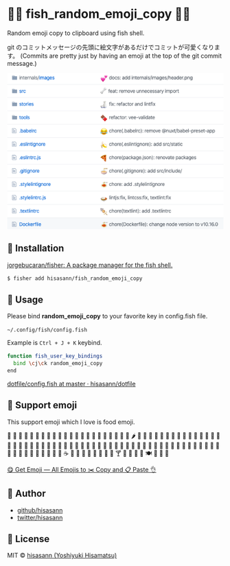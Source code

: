 # 🍣🍕 fish_random_emoji_copy 🥯🥦

Random emoji copy to clipboard using fish shell.

git のコミットメッセージの先頭に絵文字があるだけでコミットが可愛くなります。
(Commits are pretty just by having an emoji at the top of the git commit message.)

<p align="center">
  <img src="https://github.com/hisasann/fish_random_emoji_copy/raw/master/assets/github-file-list.png" />
</p>

## 🥫 Installation

[jorgebucaran/fisher: A package manager for the fish shell.](https://github.com/jorgebucaran/fisher)

```bash
$ fisher add hisasann/fish_random_emoji_copy
```

## 🧀 Usage

Please bind **random_emoji_copy** to your favorite key in config.fish file.

`~/.config/fish/config.fish`

Example is `Ctrl + J + K` keybind.

```bash
function fish_user_key_bindings
  bind \cj\ck random_emoji_copy
end
```

[dotfile/config.fish at master · hisasann/dotfile](https://github.com/hisasann/dotfile/blob/master/fish/config.fish#L13-L15)

## 🧂 Support emoji

This support emoji which I love is food emoji.

🍏 🍎 🍐 🍊 🍋 🍌 🍉 🍇 🍓 🍈 🍒 🍑 🍍 🥭 🥥 🥝 🍅 🍆 🥑 🥦 🥒 🥬 🌶 🌽 🥕 🥔 🍠 🥐 🍞 🥖 🥨 🥯 🧀 🥚 🍳 🥞 🥓 🥩 🍗 🍖 🌭 🍔 🍟 🍕 🥪 🥙 🌮 🌯 🥗 🥘 🥫 🍝 🍜 🍲 🍛 🍣 🍱 🥟 🍤 🍙 🍚 🍘 🍥 🥮 🥠 🍢 🍡 🍧 🍨 🍦 🥧 🍰 🎂 🍮 🍭 🍬 🍫 🍿 🧂 🍩 🍪 🌰 🥜 🍯 🥛 🍼 ☕️ 🍵 🥤 🍶 🍺 🍻 🥂 🍷 🥃 🍸 🍹 🍾 🥄 🍴 🍽 🥣 🥡 🥢

[😋 Get Emoji — All Emojis to ✂️ Copy and 📋 Paste 👌](https://getemoji.com/)

## 🍟 Author

- [github/hisasann](https://github.com/hisasann)
- [twitter/hisasann](https://twitter.com/hisasann)

## 🥫 License

MIT © [hisasann (Yoshiyuki Hisamatsu)](https://github.com/hisasann)
